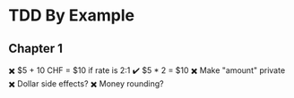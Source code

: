 # TDD By Example

## Chapter 1

✖️ $5 + 10 CHF = $10 if rate is 2:1
✔️ $5 \* 2 = $10
✖️ Make "amount" private
✖️ Dollar side effects?
✖️ Money rounding?
